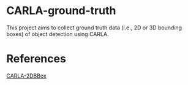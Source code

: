 # CARLA-ground-truth

This project aims to collect ground truth data (i.e., 2D or 3D bounding boxes) of object detection using CARLA. 




# References

[CARLA-2DBBox](https://github.com/MukhlasAdib/CARLA-2DBBox)